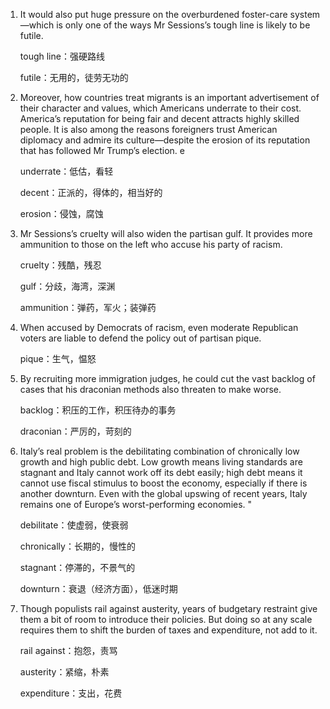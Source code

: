 1. It would also put huge pressure on the overburdened foster-care system—which is only one of the ways Mr Sessions’s tough line is likely to be futile. 

   tough line：强硬路线

   futile：无用的，徒劳无功的

   

2. Moreover, how countries treat migrants is an important advertisement of their character and values, which Americans underrate to their cost. America’s reputation for being fair and decent attracts highly skilled people. It is also among the reasons foreigners trust American diplomacy and admire its culture—despite the erosion of its reputation that has followed Mr Trump’s election. e

   underrate：低估，看轻

   decent：正派的，得体的，相当好的

   erosion：侵蚀，腐蚀

   

3. Mr Sessions’s cruelty will also widen the partisan gulf. It provides more ammunition to those on the left who accuse his party of racism.

   cruelty：残酷，残忍

   gulf：分歧，海湾，深渊

   ammunition：弹药，军火；装弹药

   

4. When accused by Democrats of racism, even moderate Republican voters are liable to defend the policy out of partisan pique. 

   pique：生气，愠怒

   

5. By recruiting more immigration judges, he could cut the vast backlog of cases that his draconian methods also threaten to make worse. 

   backlog：积压的工作，积压待办的事务

   draconian：严厉的，苛刻的

   

6. Italy’s real problem is the debilitating combination of chronically low growth and high public debt. Low growth means living standards are stagnant and Italy cannot work off its debt easily; high debt means it cannot use fiscal stimulus to boost the economy, especially if there is another downturn. Even with the global upswing of recent years, Italy remains one of Europe’s worst-performing economies. "

   debilitate：使虚弱，使衰弱

   chronically：长期的，慢性的

   stagnant：停滞的，不景气的

   downturn：衰退（经济方面），低迷时期

   

7. Though populists rail against austerity, years of budgetary restraint give them a bit of room to introduce their policies. But doing so at any scale requires them to shift the burden of taxes and expenditure, not add to it.

   rail against：抱怨，责骂

   austerity：紧缩，朴素

   expenditure：支出，花费